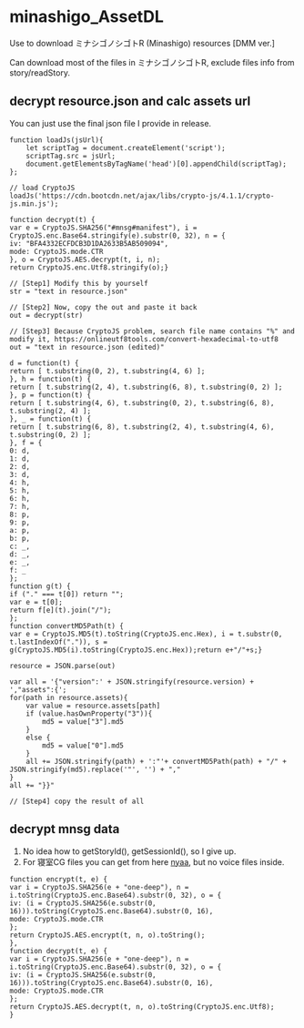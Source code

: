 # minashigo_AssetDL
Use to download ミナシゴノシゴトR (Minashigo) resources [DMM ver.]

Can download most of the files in ミナシゴノシゴトR, exclude files info from story/readStory.

## decrypt resource.json and calc assets url
You can just use the final json file I provide in release.
```
function loadJs(jsUrl){
    let scriptTag = document.createElement('script');
    scriptTag.src = jsUrl;
    document.getElementsByTagName('head')[0].appendChild(scriptTag);
};

// load CryptoJS
loadJs('https://cdn.bootcdn.net/ajax/libs/crypto-js/4.1.1/crypto-js.min.js');

function decrypt(t) {
var e = CryptoJS.SHA256("#mnsg#manifest"), i = CryptoJS.enc.Base64.stringify(e).substr(0, 32), n = {
iv: "BFA4332ECFDCB3D1DA2633B5AB509094",
mode: CryptoJS.mode.CTR
}, o = CryptoJS.AES.decrypt(t, i, n);
return CryptoJS.enc.Utf8.stringify(o);}

// [Step1] Modify this by yourself
str = "text in resource.json"

// [Step2] Now, copy the out and paste it back
out = decrypt(str)

// [Step3] Because CryptoJS problem, search file name contains "%" and modify it, https://onlineutf8tools.com/convert-hexadecimal-to-utf8
out = "text in resource.json (edited)"

d = function(t) {
return [ t.substring(0, 2), t.substring(4, 6) ];
}, h = function(t) {
return [ t.substring(2, 4), t.substring(6, 8), t.substring(0, 2) ];
}, p = function(t) {
return [ t.substring(4, 6), t.substring(0, 2), t.substring(6, 8), t.substring(2, 4) ];
}, _ = function(t) {
return [ t.substring(6, 8), t.substring(2, 4), t.substring(4, 6), t.substring(0, 2) ];
}, f = {
0: d,
1: d,
2: d,
3: d,
4: h,
5: h,
6: h,
7: h,
8: p,
9: p,
a: p,
b: p,
c: _,
d: _,
e: _,
f: _
};
function g(t) {
if ("." === t[0]) return "";
var e = t[0];
return f[e](t).join("/");
};
function convertMD5Path(t) {
var e = CryptoJS.MD5(t).toString(CryptoJS.enc.Hex), i = t.substr(0, t.lastIndexOf(".")), s = g(CryptoJS.MD5(i).toString(CryptoJS.enc.Hex));return e+"/"+s;}

resource = JSON.parse(out)

var all = '{"version":' + JSON.stringify(resource.version) + ',"assets":{';
for(path in resource.assets){
    var value = resource.assets[path]
    if (value.hasOwnProperty("3")){
        md5 = value["3"].md5
    }
    else {
        md5 = value["0"].md5
    }
    all += JSON.stringify(path) + ':"'+ convertMD5Path(path) + "/" + JSON.stringify(md5).replace('"', '') + ","
}
all += "}}"

// [Step4] copy the result of all
```

## decrypt mnsg data
1. No idea how to getStoryId(), getSessionId(), so I give up.
2. For 寝室CG files you can get from here [nyaa](https://sukebei.nyaa.si/view/3913196), but no voice files inside.
```
function encrypt(t, e) {
var i = CryptoJS.SHA256(e + "one-deep"), n = i.toString(CryptoJS.enc.Base64).substr(0, 32), o = {
iv: (i = CryptoJS.SHA256(e.substr(0, 16))).toString(CryptoJS.enc.Base64).substr(0, 16),
mode: CryptoJS.mode.CTR
};
return CryptoJS.AES.encrypt(t, n, o).toString();
},
function decrypt(t, e) {
var i = CryptoJS.SHA256(e + "one-deep"), n = i.toString(CryptoJS.enc.Base64).substr(0, 32), o = {
iv: (i = CryptoJS.SHA256(e.substr(0, 16))).toString(CryptoJS.enc.Base64).substr(0, 16),
mode: CryptoJS.mode.CTR
};
return CryptoJS.AES.decrypt(t, n, o).toString(CryptoJS.enc.Utf8);
}
```
